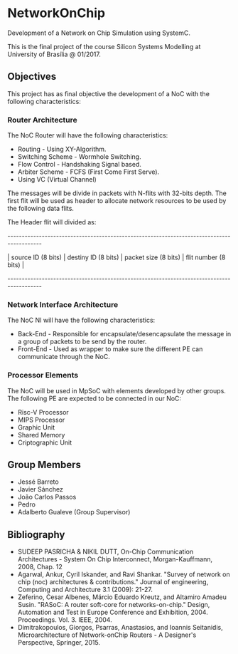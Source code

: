 # NetworkOnChip
Development of a Network on Chip Simulation using SystemC.

This is the final project of the course Silicon Systems Modelling at University of Brasília @ 01/2017.

## Objectives

This project has as final objective the development of a NoC with the following characteristics:

### Router Architecture

The NoC Router will have the following characteristics:

 * Routing - Using XY-Algorithm.
 * Switching Scheme - Wormhole Switching.
 * Flow Control - Handshaking Signal based.
 * Arbiter Scheme - FCFS (First Come First Serve).
 * Using VC (Virtual Channel)

The messages will be divide in packets with N-flits with 32-bits depth. The first flit will be used as header
to allocate network resources to be used by the following data flits.

The Header flit will divided as:

\------------------------------------------------------------------------------------------

\| source ID (8 bits) | destiny ID (8 bits) | packet size (8 bits) | flit number (8 bits) |

\------------------------------------------------------------------------------------------

### Network Interface Architecture

The NoC NI will have the following characteristics:

 * Back-End - Responsible for encapsulate/desencapsulate the message in a group of packets to be send by the router.
 * Front-End - Used as wrapper to make sure the different PE can communicate through the NoC.

### Processor Elements

The NoC will be used in MpSoC with elements developed by other groups. The following PE are expected to be connected in
our NoC:

 * Risc-V Processor
 * MIPS Processor
 * Graphic Unit
 * Shared Memory
 * Criptographic Unit

## Group Members

 * Jessé Barreto
 * Javier Sánchez
 * João Carlos Passos
 * Pedro
 * Adalberto Gualeve (Group Supervisor)

## Bibliography

 * SUDEEP PASRICHA & NIKIL DUTT, On-Chip Communication Architectures - System On Chip Interconnect, Morgan-Kauffmann, 2008, Chap. 12
 * Agarwal, Ankur, Cyril Iskander, and Ravi Shankar. "Survey of network on chip (noc) architectures & contributions." Journal of engineering, Computing and Architecture 3.1 (2009): 21-27.
 * Zeferino, Cesar Albenes, Márcio Eduardo Kreutz, and Altamiro Amadeu Susin. "RASoC: A router soft-core for networks-on-chip." Design, Automation and Test in Europe Conference and Exhibition, 2004. Proceedings. Vol. 3. IEEE, 2004.
 * Dimitrakopoulos, Giorgos, Psarras, Anastasios, and Ioannis Seitanidis, Microarchitecture of Network-onChip Routers - A Designer's Perspective, Springer, 2015.
